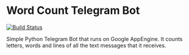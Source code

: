 
Word Count Telegram Bot
=======================

[![Build Status](https://travis-ci.org/guiferviz/word-count-telegram-bot.svg)](https://travis-ci.org/guiferviz/word-count-telegram-bot)

Simple Python Telegram Bot that runs on Google AppEngine. It counts letters, words and lines of all the text messages that it receives.
